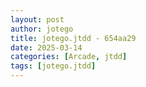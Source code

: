 ```yaml
---
layout: post
author: jotego
title: jotego.jtdd - 654aa29
date: 2025-03-14
categories: [Arcade, jtdd]
tags: [jotego.jtdd]
---
```


